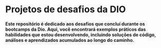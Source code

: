 # Projetos de desafios da DIO

#### Este repositório é dedicado aos desafios que concluí durante os bootcamps da Dio. Aqui, você encontrará exemplos práticos das habilidades que estou desenvolvendo, incluindo soluções de código, análises e aprendizados acumulados ao longo do caminho.
